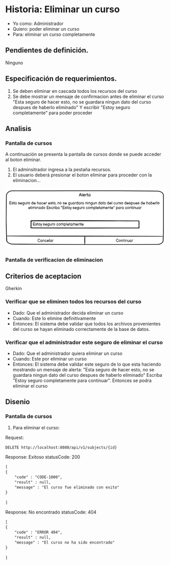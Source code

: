 # Historia: Eliminar un curso

- Yo como: Administrador
- Quiero: poder eliminar un curso
- Para: eliminar un curso completamente

## Pendientes de definición.

Ninguno

## Especificación de requerimientos.

1. Se deben eliminar en cascada todos los recursos del curso
2. Se debe mostrar un mensaje de confirmacion antes de eliminar el curso "Esta seguro de hacer esto, no se guardara ningun dato del curso despues de haberlo eliminado" Y escribir "Estoy seguro completamente" para poder proceder

## Analisis

### Pantalla de cursos

A continuación se presenta la pantalla de cursos donde se puede acceder al boton eliminar.

1. El adminsitrador ingresa a la pestaña recursos.
2. El usuario deberá presionar el boton eliminar para proceder con la eliminacion...

![Alt text](image-10.png)

### Pantalla de verificacion de eliminacion

## Criterios de aceptacion

Gherkin

### Verificar que se eliminen todos los recursos del curso

- Dado: Que el administrador decida eliminar un curso
- Cuando: Este lo elimine definitivamente
- Entonces: El sistema debe validar que todos los archivos provenientes del curso se hayan eliminado correctamente de la base de datos.

### Verificar que el administrador este seguro de eliminar el curso

- Dado: Que el administrador quiera eliminar un curso
- Cuando: Este por eliminar un curso
- Entonces: El sistema debe validar este seguro de lo que esta haciendo mostrando un mensaje de alerta: "Esta seguro de hacer esto, no se guardara ningun dato del curso despues de haberlo eliminado" Escriba "Estoy seguro completamente para continuar".
  Entonces se podra eliminar el curso

## Disenio

### Pantalla de cursos

1. Para eliminar el curso:

Request:

```
DELETE http://localhost:8080/api/v1/subjects/{id}

```

Response: Exitoso statusCode: 200

```
[
{
    "code" : "CODE-1000",
    "result" : null,
    "message" : "El curso fue eliminado con exito"
}

]

```

Response: No encontrado statusCode: 404

```
[
{
    "code" : "ERROR 404",
    "result" : null,
    "message" : "El curso no ha sido encontrado"
}

]
```
